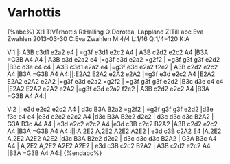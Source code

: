 # Varhottis

{%abc%}
X:1
T:Vårhottis
R:Halling
O:Dorotea, Lappland
Z:Till abc Eva Zwahlen 2013-03-30
C:Eva Zwahlen
M:4/4
L:1/16
Q:1/4=120
K:A

V:1
|: A3B c3d1 e2a2 e4 | =g3f e3d1 e2c2 A4 | A3B c2d2 e2c2 A4 |B3A =G3B A4 A4  | A3B c3d e2a2 e4 |=g3f e3d e2a2 =g2f2 | =g3f g3f g3f e2d2 |B3c d3e c4 c4  |  A3B c3d1 e2a2 e4 |=g3f e3d e2a2 f2e2 | A3B c2d2 e2c2 A4 |B3A =G3B A4 A4:||:E2A2 E2A2 e2A2 e2A2 |=g3f e3d e2c2 A4 |E2A2 E2A2 e2A2 e2A2 |=g3f e3d e2a2 =g2f2 | =g3f g3f g3f e2d2 |B3c d3e c4 c4  |E2A2 E2A2 e2A2 e2A2 |=g3f e3d e2a2 f2e2 |  A3B c2d2 e2c2 A4 |B3A =G3B A4 A4:|

V:2
|:  e3d e2c2  e2c2 A4 | d3c B3A B2a2 =g2f2 | =g3f g3f g3f e2d2 |d3e f3e e4 e4  |e3d e2c2 e2c2 A4 |d3c B3A B2e2 d2c2 | d3c d3c d3c B2A2 | G3A B3c A4 A4 |  e3d e2c2  e2c2 A4 |e3d c3B c2c2 B2A2 |A3B c2d2 e2c2 A4  |B3A =G3B A4 A4 :||:A,2E2 A,2E2 A2E2 A2E2 | e3d c3B c2A2 E4 |A,2E2 A,2E2 A2E2 A2E2 |d3c B3A B2e2 d2c2 | d3c d3c d3c B2A2 | G3A B3c A4 A4 | A,2E2 A,2E2 A2E2 A2E2 | e3d c3B c2c2 B2A2 | A3B c2d2 e2c2 A4 |B3A =G3B A4 A4:|
{%endabc%}
